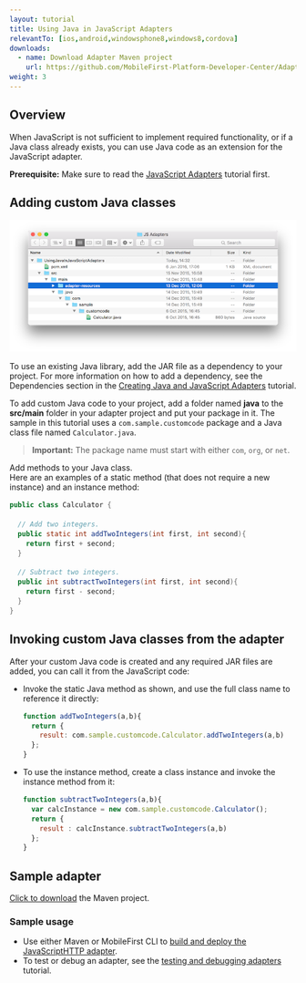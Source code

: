 ```yaml
---
layout: tutorial
title: Using Java in JavaScript Adapters
relevantTo: [ios,android,windowsphone8,windows8,cordova]
downloads:
  - name: Download Adapter Maven project
    url: https://github.com/MobileFirst-Platform-Developer-Center/Adapters/tree/release80
weight: 3
---
```


## Overview

When JavaScript is not sufficient to implement required functionality, or if a Java class already exists, you can use Java code as an extension for the JavaScript adapter.

**Prerequisite:** Make sure to read the [JavaScript Adapters](../) tutorial first.

## Adding custom Java classes 
![UsingJavainJS](UsingJavainJS.png)

To use an existing Java library, add the JAR file as a dependency to your project. For more information on how to add a dependency, see the Dependencies section in the [Creating Java and JavaScript Adapters](../../creating-adapters/#dependencies) tutorial.

To add custom Java code to your project, add a folder named **java** to the **src/main** folder in your adapter project and put your package in it. The sample in this tutorial uses a `com.sample.customcode` package and a Java class file named `Calculator.java`.   

> <span class="glyphicon glyphicon-exclamation-sign" aria-hidden="true"></span> **Important:** The package name must start with either `com`, `org`, or `net`.

Add methods to your Java class.  
Here are an examples of a static method (that does not require a new instance) and an instance method:

```java
public class Calculator {

  // Add two integers.
  public static int addTwoIntegers(int first, int second){
    return first + second;
  }

  // Subtract two integers.
  public int subtractTwoIntegers(int first, int second){
    return first - second;
  }
}
```

## Invoking custom Java classes from the adapter
After your custom Java code is created and any required JAR files are added, you can call it from the JavaScript code:

* Invoke the static Java method as shown, and use the full class name to reference it directly:

    ```js
    function addTwoIntegers(a,b){
      return {
        result: com.sample.customcode.Calculator.addTwoIntegers(a,b)
      };
    }
    ```
* To use the instance method, create a class instance and invoke the instance method from it:

    ```js
    function subtractTwoIntegers(a,b){
      var calcInstance = new com.sample.customcode.Calculator();   
      return {
        result : calcInstance.subtractTwoIntegers(a,b)
      };
    }
    ```

## Sample adapter
[Click to download](https://github.com/MobileFirst-Platform-Developer-Center/Adapters/tree/release80) the Maven project.

### Sample usage
* Use either Maven or MobileFirst CLI to [build and deploy the JavaScriptHTTP adapter](../../creating-adapters/).
* To test or debug an adapter, see the [testing and debugging adapters](../../testing-and-debugging-adapters) tutorial.